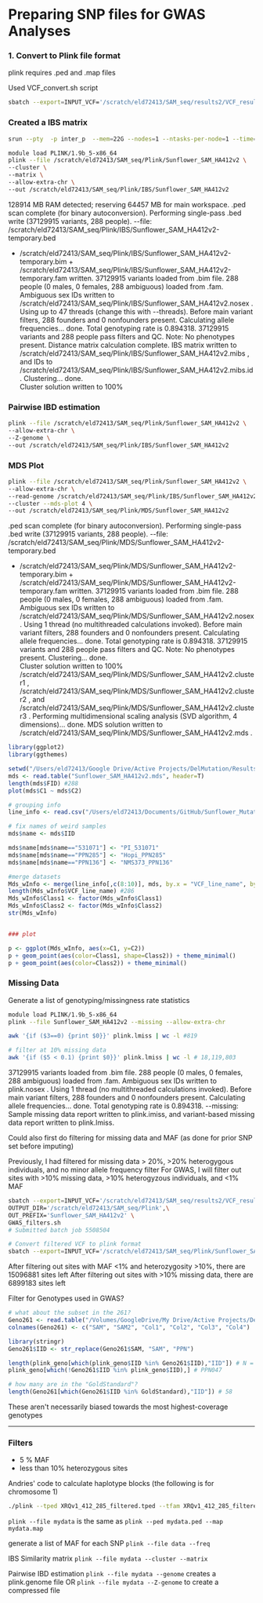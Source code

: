 # Preparing SNP files for GWAS Analyses

### 1. Convert to Plink file format
plink requires .ped and .map files

Used VCF_convert.sh script
```bash
sbatch --export=INPUT_VCF='/scratch/eld72413/SAM_seq/results2/VCF_results_new/Create_HC_Subset/New2/VarFilter_All/Sunflower_SAM_SNP_Calling_BIALLELIC_norm.vcf.gz',OUT_PREFIX='/scratch/eld72413/SAM_seq/Plink/Sunflower_SAM_HA412v2' VCF_convert.sh # 1905764 # 5507827

```

### Created a IBS matrix
```bash
srun --pty  -p inter_p  --mem=22G --nodes=1 --ntasks-per-node=1 --time=12:00:00 --job-name=qlogin /bin/bash -l

module load PLINK/1.9b_5-x86_64
plink --file /scratch/eld72413/SAM_seq/Plink/Sunflower_SAM_HA412v2 \
--cluster \
--matrix \
--allow-extra-chr \
--out /scratch/eld72413/SAM_seq/Plink/IBS/Sunflower_SAM_HA412v2
```

128914 MB RAM detected; reserving 64457 MB for main workspace.
.ped scan complete (for binary autoconversion).
Performing single-pass .bed write (37129915 variants, 288 people).
--file: /scratch/eld72413/SAM_seq/Plink/IBS/Sunflower_SAM_HA412v2-temporary.bed
+ /scratch/eld72413/SAM_seq/Plink/IBS/Sunflower_SAM_HA412v2-temporary.bim +
/scratch/eld72413/SAM_seq/Plink/IBS/Sunflower_SAM_HA412v2-temporary.fam
written.
37129915 variants loaded from .bim file.
288 people (0 males, 0 females, 288 ambiguous) loaded from .fam.
Ambiguous sex IDs written to
/scratch/eld72413/SAM_seq/Plink/IBS/Sunflower_SAM_HA412v2.nosex .
Using up to 47 threads (change this with --threads).
Before main variant filters, 288 founders and 0 nonfounders present.
Calculating allele frequencies... done.
Total genotyping rate is 0.894318.
37129915 variants and 288 people pass filters and QC.
Note: No phenotypes present.
Distance matrix calculation complete.
IBS matrix written to
/scratch/eld72413/SAM_seq/Plink/IBS/Sunflower_SAM_HA412v2.mibs , and IDs to
/scratch/eld72413/SAM_seq/Plink/IBS/Sunflower_SAM_HA412v2.mibs.id .
Clustering... done.                        
Cluster solution written to 100%


### Pairwise IBD estimation

```bash
plink --file /scratch/eld72413/SAM_seq/Plink/Sunflower_SAM_HA412v2 \
--allow-extra-chr \
--Z-genome \
--out /scratch/eld72413/SAM_seq/Plink/IBS/Sunflower_SAM_HA412v2
```

### MDS Plot

```bash
plink --file /scratch/eld72413/SAM_seq/Plink/Sunflower_SAM_HA412v2 \
--allow-extra-chr \
--read-genome /scratch/eld72413/SAM_seq/Plink/IBS/Sunflower_SAM_HA412v2.genome.gz \
--cluster --mds-plot 4 \
--out /scratch/eld72413/SAM_seq/Plink/MDS/Sunflower_SAM_HA412v2
```

.ped scan complete (for binary autoconversion).
Performing single-pass .bed write (37129915 variants, 288 people).
--file: /scratch/eld72413/SAM_seq/Plink/MDS/Sunflower_SAM_HA412v2-temporary.bed
+ /scratch/eld72413/SAM_seq/Plink/MDS/Sunflower_SAM_HA412v2-temporary.bim +
/scratch/eld72413/SAM_seq/Plink/MDS/Sunflower_SAM_HA412v2-temporary.fam
written.
37129915 variants loaded from .bim file.
288 people (0 males, 0 females, 288 ambiguous) loaded from .fam.
Ambiguous sex IDs written to
/scratch/eld72413/SAM_seq/Plink/MDS/Sunflower_SAM_HA412v2.nosex .
Using 1 thread (no multithreaded calculations invoked).
Before main variant filters, 288 founders and 0 nonfounders present.
Calculating allele frequencies... done.
Total genotyping rate is 0.894318.
37129915 variants and 288 people pass filters and QC.
Note: No phenotypes present.
Clustering... done.                        
Cluster solution written to 100%
/scratch/eld72413/SAM_seq/Plink/MDS/Sunflower_SAM_HA412v2.cluster1 ,
/scratch/eld72413/SAM_seq/Plink/MDS/Sunflower_SAM_HA412v2.cluster2 , and
/scratch/eld72413/SAM_seq/Plink/MDS/Sunflower_SAM_HA412v2.cluster3 .
Performing multidimensional scaling analysis (SVD algorithm, 4
dimensions)... done.
MDS solution written to
/scratch/eld72413/SAM_seq/Plink/MDS/Sunflower_SAM_HA412v2.mds .


```R
library(ggplot2)
library(ggthemes)

setwd("/Users/eld72413/Google Drive/Active Projects/DelMutation/Results")
mds <- read.table("Sunflower_SAM_HA412v2.mds", header=T)
length(mds$FID) #288
plot(mds$C1 ~ mds$C2)

# grouping info
line_info <- read.csv("/Users/eld72413/Documents/GitHub/Sunflower_Mutation_Load/BAD_Mutations/Line_Info.csv", header=T)

# fix names of weird samples
mds$name <- mds$IID

mds$name[mds$name=="531071"] <- "PI_531071"
mds$name[mds$name=="PPN285"] <- "Hopi_PPN285"
mds$name[mds$name=="PPN136"] <- "NMS373_PPN136"

#merge datasets
Mds_wInfo <- merge(line_info[,c(8:10)], mds, by.x = "VCF_line_name", by.y = "name")
length(Mds_wInfo$VCF_line_name) #286
Mds_wInfo$Class1 <- factor(Mds_wInfo$Class1)
Mds_wInfo$Class2 <- factor(Mds_wInfo$Class2)
str(Mds_wInfo)


### plot

p <- ggplot(Mds_wInfo, aes(x=C1, y=C2))
p + geom_point(aes(color=Class1, shape=Class2)) + theme_minimal()
p + geom_point(aes(color=Class2)) + theme_minimal()

```

### Missing Data

Generate a list of genotyping/missingness rate statistics
```bash
module load PLINK/1.9b_5-x86_64
plink --file Sunflower_SAM_HA412v2 --missing --allow-extra-chr

awk '{if ($3==0) {print $0}}' plink.lmiss | wc -l #819

# filter at 10% missing data
awk '{if ($5 < 0.1) {print $0}}' plink.lmiss | wc -l # 18,119,803
```
37129915 variants loaded from .bim file.
288 people (0 males, 0 females, 288 ambiguous) loaded from .fam.
Ambiguous sex IDs written to plink.nosex .
Using 1 thread (no multithreaded calculations invoked).
Before main variant filters, 288 founders and 0 nonfounders present.
Calculating allele frequencies... done.
Total genotyping rate is 0.894318.
--missing: Sample missing data report written to plink.imiss, and variant-based
missing data report written to plink.lmiss.


Could also first do filtering for missing data and MAF (as done for prior SNP set before imputing)

Previously, I had filtered for missing data > 20%, >20% heterogygous individuals, and no minor allele frequency filter
For GWAS, I will filter out sites with >10% missing data, >10% heterogyzous individuals, and <1% MAF
```bash
sbatch --export=INPUT_VCF='/scratch/eld72413/SAM_seq/results2/VCF_results_new/Create_HC_Subset/New2/VarFilter_All/Sunflower_SAM_SNP_Calling_BIALLELIC_norm.vcf.gz',\
OUTPUT_DIR='/scratch/eld72413/SAM_seq/Plink',\
OUT_PREFIX='Sunflower_SAM_HA412v2' \
GWAS_filters.sh
# Submitted batch job 5508504

# Convert filtered VCF to plink format
sbatch --export=INPUT_VCF='/scratch/eld72413/SAM_seq/Plink/Sunflower_SAM_HA412v2_missing_filtered.vcf',OUT_PREFIX='/scratch/eld72413/SAM_seq/Plink/Sunflower_SAM_HA412v2_FILTERED' VCF_convert.sh # Submitted batch job 5511088
```
After filtering out sites with MAF <1% and heterozygosity >10%, there are 15096881 sites left
After filtering out sites with >10% missing data, there are 6899183 sites left


Filter for Genotypes used in GWAS?
```R
# what about the subset in the 261?
Geno261 <- read.table("/Volumes/GoogleDrive/My Drive/Active Projects/DelMutation/Plink/Andries_Info/Genotypes in 261 set.txt", header=FALSE)
colnames(Geno261) <- c("SAM", "SAM2", "Col1", "Col2", "Col3", "Col4")

library(stringr)
Geno261$IID <- str_replace(Geno261$SAM, "SAM", "PPN")

length(plink_geno[which(plink_geno$IID %in% Geno261$IID),"IID"]) # N = 260
plink_geno[which(!Geno261$IID %in% plink_geno$IID),] # PPN047

# how many are in the "GoldStandard"?
length(Geno261[which(Geno261$IID %in% GoldStandard),"IID"]) # 58
```
These aren't necessarily biased towards the most highest-coverage genotypes

-----

### Filters
- 5 % MAF
- less than 10% heterozygous sites

Andries' code to calculate haplotype blocks (the following is for chromosome 1)
```bash
./plink --tped XRQv1_412_285_filtered.tped --tfam XRQv1_412_285_filtered.tfam --blocks 'no-pheno-req' 'no-small-max-span' --blocks-max-kb 100000 --blocks-strong-lowci 0.7005 --out CHR1_285 --allow-extra-chr --chr Ha412HOChr01 --blocks-inform-frac 0.9
```

`plink --file mydata` is the same as `plink --ped mydata.ped --map mydata.map`

generate a list of MAF for each SNP
`plink --file data --freq`

IBS Similarity matrix
`plink --file mydata --cluster --matrix`

Pairwise IBD estimation
`plink --file mydata --genome` creates a plink.genome file
OR
`plink --file mydata --Z-genome` to create a compressed file
